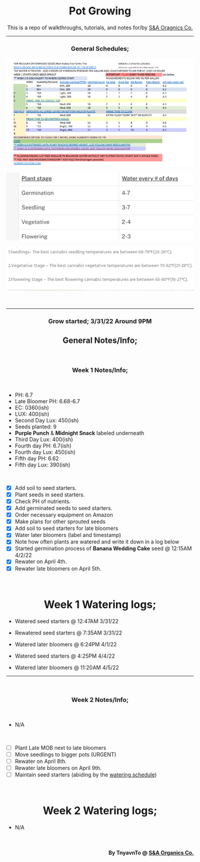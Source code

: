<h1 align="center">Pot Growing</h1>
<p align="center">This is a repo of walkthroughs, tutorials, and notes for/by <a href="https://sna-organics.com" target="_blank">S&A Oragnics Co.</a></p>

___

<h3 align=center>General Schedules;</h3>

![previewPDF1](https://github.com/Svxy/Pot-Growing/blob/grow/assets/pdf_1.png?raw=true)

![WateringSchedule](https://github.com/Svxy/Pot-Growing/blob/grow/assets/watering.png?raw=true)

![Temp](https://github.com/Svxy/Pot-Growing/blob/grow/assets/temp.png?raw=true)

<br>

___

<h3 align=center>Grow started; 3/31/22 Around 9PM</h3>

<h2 align=center>General Notes/Info;</h2>

<br>

<h3 align="center">Week 1 Notes/Info;</h3>

<br>

- PH: 6.7
- Late Bloomer PH: 6.68-6.7
- EC: 0360(ish)
- LUX: 400(ish)
- Second Day Lux: 450(ish)
- Seeds planted: 9
- <b>Purple Punch</b> & <b>Midnight Snack</b> labeled underneath
- Third Day Lux: 400(ish)
- Fourth day PH: 6.7(ish)
- Fourth day Lux: 450(ish)
- Fifth day PH: 6.62
- Fifth day Lux: 390(ish)

<br>

 - [x] Add soil to seed starters.
 - [x] Plant seeds in seed starters.
 - [x] Check PH of nutrients.
 - [x] Add germinated seeds to seed starters.
 - [x] Order necessary equipment on Amazon
 - [x] Make plans for other sprouted seeds
 - [x] Add soil to seed starters for late bloomers
 - [x] Water later bloomers (label and timestamp)
 - [x] Note how often plants are watered and write it down in a log below
 - [x] Started germination process of <b>Banana Wedding Cake</b> seed @ 12:15AM 4/2/22
 - [x] Rewater on April 4th.
 - [x] Rewater late bloomers on April 5th.

<br>

<h1 align=center>Week 1 Watering logs;</h1>

- Watered seed starters @ 12:47AM 3/31/22

- Rewatered seed starters @ 7:35AM 3/31/22

- Watered later bloomers @ 6:24PM 4/1/22

- Watered seed starters @ 4:25PM 4/4/22

- Watered later bloomers @ 11:20AM 4/5/22

___

<br>

<h3 align="center">Week 2 Notes/Info;</h3>

<br>

- N/A

<br>

 - [ ] Plant Late MOB next to late bloomers
 - [ ] Move seedlings to bigger pots (URGENT)
 - [ ] Rewater on April 8th.
 - [ ] Rewater late bloomers on April 9th.
 - [ ] Maintain seed starters (abiding by the <a href="./WATERING.md">watering schedule</a>)

<br>

<h1 align=center>Week 2 Watering logs;</h1>

- N/A

<br>

<h4 align="right">By TnyavnTo @ <a href="https://sna-organics.com">S&A Organics Co.</a></h4>
